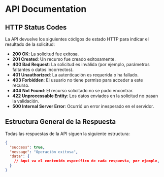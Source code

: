 # API Documentation

## HTTP Status Codes

La API devuelve los siguientes códigos de estado HTTP para indicar el resultado de la solicitud:

- **200 OK**: La solicitud fue exitosa.
- **201 Created**: Un recurso fue creado exitosamente.
- **400 Bad Request**: La solicitud es inválida (por ejemplo, parámetros faltantes o datos incorrectos).
- **401 Unauthorized**: La autenticación es requerida o ha fallado.
- **403 Forbidden**: El usuario no tiene permiso para acceder a este recurso.
- **404 Not Found**: El recurso solicitado no se pudo encontrar.
- **422 Unprocessable Entity**: Los datos enviados en la solicitud no pasan la validación.
- **500 Internal Server Error**: Ocurrió un error inesperado en el servidor.

## Estructura General de la Respuesta

Todas las respuestas de la API siguen la siguiente estructura:

```json
{
  "success": true,
  "message": "Operación exitosa",
  "data": {
    // Aquí va el contenido específico de cada respuesta, por ejemplo, un objeto, lista o null
  }
}
